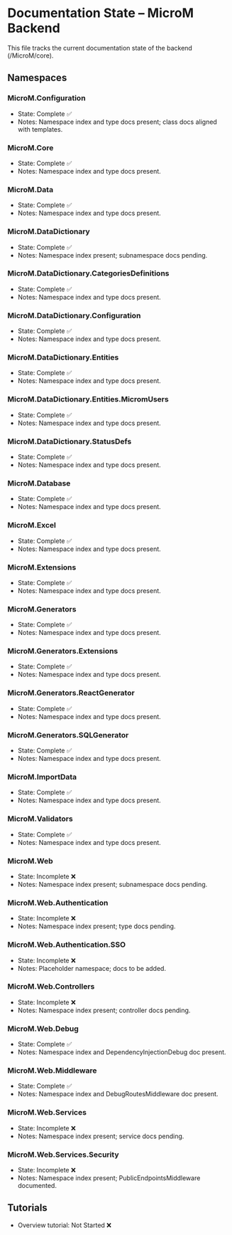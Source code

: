# Documentation State – MicroM Backend

This file tracks the current documentation state of the backend (/MicroM/core).

## Namespaces

### MicroM.Configuration
- State: Complete ✅
- Notes: Namespace index and type docs present; class docs aligned with templates.

### MicroM.Core
- State: Complete ✅
- Notes: Namespace index and type docs present.

### MicroM.Data
- State: Complete ✅
- Notes: Namespace index and type docs present.

### MicroM.DataDictionary
- State: Complete ✅
- Notes: Namespace index present; subnamespace docs pending.

### MicroM.DataDictionary.CategoriesDefinitions
- State: Complete ✅
- Notes: Namespace index and type docs present.

### MicroM.DataDictionary.Configuration
- State: Complete ✅
- Notes: Namespace index and type docs present.

### MicroM.DataDictionary.Entities
- State: Complete ✅
- Notes: Namespace index and type docs present.

### MicroM.DataDictionary.Entities.MicromUsers
- State: Complete ✅
- Notes: Namespace index and type docs present.

### MicroM.DataDictionary.StatusDefs
- State: Complete ✅
- Notes: Namespace index and type docs present.

### MicroM.Database
 - State: Complete ✅
 - Notes: Namespace index and type docs present.

### MicroM.Excel
 - State: Complete ✅
 - Notes: Namespace index and type docs present.

### MicroM.Extensions
- State: Complete ✅
- Notes: Namespace index and type docs present.

### MicroM.Generators
- State: Complete ✅
- Notes: Namespace index and type docs present.

### MicroM.Generators.Extensions
- State: Complete ✅
- Notes: Namespace index and type docs present.

### MicroM.Generators.ReactGenerator
- State: Complete ✅
- Notes: Namespace index and type docs present.

### MicroM.Generators.SQLGenerator
- State: Complete ✅
- Notes: Namespace index and type docs present.

### MicroM.ImportData
- State: Complete ✅
- Notes: Namespace index and type docs present.

### MicroM.Validators
- State: Complete ✅
- Notes: Namespace index and type docs present.

### MicroM.Web
- State: Incomplete ❌
- Notes: Namespace index present; subnamespace docs pending.

### MicroM.Web.Authentication
- State: Incomplete ❌
- Notes: Namespace index present; type docs pending.

### MicroM.Web.Authentication.SSO
- State: Incomplete ❌
- Notes: Placeholder namespace; docs to be added.

### MicroM.Web.Controllers
- State: Incomplete ❌
- Notes: Namespace index present; controller docs pending.

### MicroM.Web.Debug
- State: Complete ✅
- Notes: Namespace index and DependencyInjectionDebug doc present.

### MicroM.Web.Middleware
- State: Complete ✅
- Notes: Namespace index and DebugRoutesMiddleware doc present.

### MicroM.Web.Services
- State: Incomplete ❌
- Notes: Namespace index present; service docs pending.

### MicroM.Web.Services.Security
- State: Incomplete ❌
- Notes: Namespace index present; PublicEndpointsMiddleware documented.

## Tutorials
- Overview tutorial: Not Started ❌
